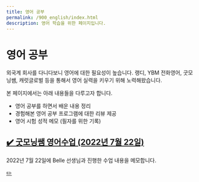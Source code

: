 ```yaml
---
title: 영어 공부
permalink: /900_english/index.html
description: 영어 학습을 위한 페이지입니다. 
---
```



영어 공부
===


외국계 회사를 다니다보니 영어에 대한 필요성이 높습니다. 
랭디, YBM 전화영어, 굿모닝쌤, 캐럿글로벌 등을 통해서 
영어 실력을 키우기 위해 노력해왔습니다. 


본 페이지에서는 아래 내용들을 다루고자 합니다. 


- 영어 공부를 하면서 배운 내용 정리
- 경험해본 영어 공부 프로그램에 대한 리뷰 제공
- 영어 시험 성적 메모 (필자를 위한 기록)





[✔️ 굿모닝쌤 영어수업 (2022년 7월 22일)](001_goodmorningsam_belle_how_to_politely_confront_your_roommate_kims_convenience.html '2022년 7월 22일에 Belle 선생님과 진행한 수업 내용을 메모합니다.')
---


2022년 7월 22일에 Belle 선생님과 진행한 수업 내용을 메모합니다.




[✏️ ](https://www.github.com/boyinblue/boyinblue.github.io/edit/main/900_english/index.md '수정하기')

